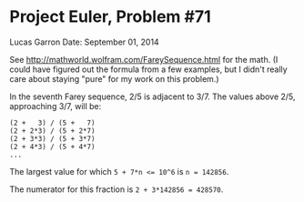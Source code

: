 # Project Euler, Problem #71

Lucas Garron
Date: September 01, 2014

See <http://mathworld.wolfram.com/FareySequence.html> for the math. (I could have figured out the formula from a few examples, but I didn't really care about staying "pure" for my work on this problem.)

In the seventh Farey sequence, 2/5 is adjacent to 3/7.
The values above 2/5, approaching 3/7, will be:

    (2 +   3) / (5 +   7)
    (2 + 2*3) / (5 + 2*7)
    (2 + 3*3) / (5 + 3*7)
    (2 + 4*3) / (5 + 4*7)
    ...

The largest value for which `5 + 7*n <= 10^6` is `n = 142856`.

The numerator for this fraction is `2 + 3*142856 = 428570`.